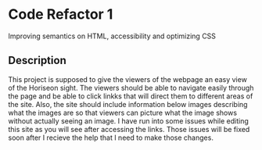 # Code Refactor 1

Improving semantics on HTML, accessibility and optimizing CSS

## Description
This project is supposed to give the viewers of the webpage an easy view of the Horiseon sight. The viewers should be able to navigate easily through the page and be able to click linkks that will direct them to different areas of the site. Also, the site should include information below images describing what the images are so that viewers can picture what the image shows without actually seeing an image.
I have run into some issues while editing this site as you will see after accessing the links. Those issues will be fixed soon after I recieve the help that I need to make those changes. 